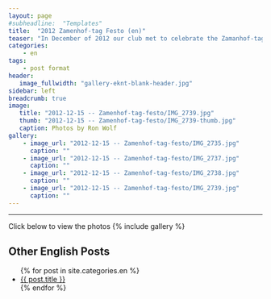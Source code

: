 ```yaml
---
layout: page
#subheadline:  "Templates"
title:  "2012 Zamenhof-tag Festo (en)"
teaser: "In December of 2012 our club met to celebrate the Zamanhof-tag Festo.  Several of us met at the home of Filipo and Elizabeto with food, cake, drink and songs.  The time was enjoyed by all."
categories:
    - en
tags:
    - post format
header:
   image_fullwidth: "gallery-eknt-blank-header.jpg"
sidebar: left
breadcrumb: true
image:
   title: "2012-12-15 -- Zamenhof-tag-festo/IMG_2739.jpg"
   thumb: "2012-12-15 -- Zamenhof-tag-festo/IMG_2739-thumb.jpg"
   caption: Photos by Ron Wolf
gallery:
    - image_url: "2012-12-15 -- Zamenhof-tag-festo/IMG_2735.jpg"
      caption: ""
    - image_url: "2012-12-15 -- Zamenhof-tag-festo/IMG_2737.jpg"
      caption: ""
    - image_url: "2012-12-15 -- Zamenhof-tag-festo/IMG_2738.jpg"
      caption: ""
    - image_url: "2012-12-15 -- Zamenhof-tag-festo/IMG_2739.jpg"
      caption: ""
---
```

<!--more-->
--------------------------
Click below to view the photos
{% include gallery %}


## Other English Posts

<ul>
    {% for post in site.categories.en %}
    <li><a href="{{ site.url }}{{ site.baseurl }}{{ post.url }}">{{ post.title }}</a></li>
    {% endfor %}
</ul>